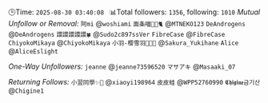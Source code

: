 🕒Time: `2025-08-30 03:40:08 `
📊Total followers: `1356`, following: `1010`
*Mutual Unfollow or Removal:*
`阿mi` @`woshiami`
`面条喵🍥🐱🐈` @`MTNEKO123`
`DeAndrogens` @`DeAndrogens`
`譞譞譞譞譞🍀` @`Sudo2c897ssVer`
`FibreCase` @`FibreCase`
`ChiyokoMikaya` @`ChiyokoMikaya`
`小羽-樱雪羽🏳️‍⚧️🍥` @`Sakura_Yukihane`
`Alice` @`AliceEslight`

*One-Way Unfollowers:*
`jeanne` @`jeanne73596520`
`マサアキ` @`Masaaki_07`

*Returning Follows:*
`小翌同學✨🎊` @`xiaoyi198964`
`皮皮蛙` @`WPP52760990`
`𝕮𝖍𝖎𝖌𝖎𝖓𝖊금기산` @`Chigine1`
